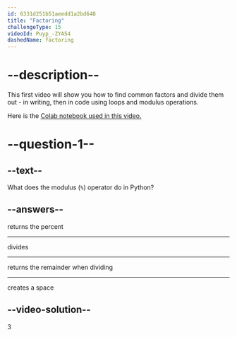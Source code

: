 ```yaml
---
id: 6331d251b51aeedd1a2bd648
title: "Factoring"
challengeType: 15
videoId: Puyp_-ZYA54
dashedName: factoring
---
```


# --description--

This first video will show you how to find common factors and divide them out - in writing, then in code using loops and modulus operations.

Here is the <a href="https://colab.research.google.com/drive/1tB7N3QqHEbGk33v0BdTwZTVkS9ju9yn6?usp=sharing" target="_blank" rel="noopener noreferrer nofollow">Colab notebook used in this video.</a>

# --question-1--

## --text--

What does the modulus (`%`) operator do in Python?

## --answers--

returns the percent

---

divides

---

returns the remainder when dividing

---

creates a space

## --video-solution--

3
